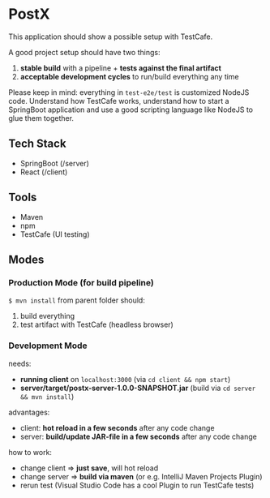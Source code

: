 # PostX

This application should show a possible setup with TestCafe.

A good project setup should have two things:

1. **stable build** with a pipeline + **tests against the final artifact**
1. **acceptable development cycles** to run/build everything any time

Please keep in mind: everything in `test-e2e/test` is customized NodeJS code.
Understand how TestCafe works, understand how to start a SpringBoot application and use a good
scripting language like NodeJS to glue them together.

## Tech Stack

- SpringBoot (/server)
- React (/client)


## Tools

- Maven
- npm
- TestCafe (UI testing)


## Modes


### Production Mode (for build pipeline)

`$ mvn install` from parent folder should:

1. build everything
1. test artifact with TestCafe (headless browser)


### Development Mode

needs:
- **running client** on `localhost:3000` (via `cd client && npm start`)
- **server/target/postx-server-1.0.0-SNAPSHOT.jar** (build via `cd server && mvn install`)

advantages:
- client: **hot reload in a few seconds** after any code change
- server: **build/update JAR-file in a few seconds** after any code change

how to work:
- change client => **just save**, will hot reload
- change server => **build via maven** (or e.g. IntelliJ Maven Projects Plugin)
- rerun test (Visual Studio Code has a cool Plugin to run TestCafe tests)